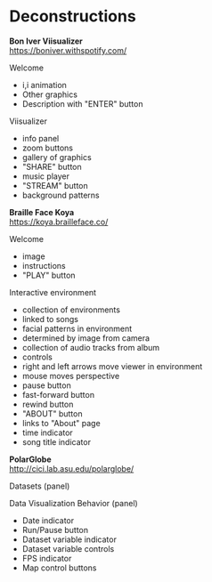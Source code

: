 # Deconstructions

**Bon Iver Viisualizer**  
https://boniver.withspotify.com/

Welcome
- i,i animation
- Other graphics
- Description with "ENTER" button 

Viisualizer
- info panel
- zoom buttons
- gallery of graphics
- "SHARE" button
- music player
- "STREAM" button
- background patterns  

**Braille Face Koya**  
https://koya.brailleface.co/

Welcome
- image
- instructions
- "PLAY" button  

Interactive environment
- collection of environments
- linked to songs
- facial patterns in environment
- determined by image from camera
- collection of audio tracks from album
- controls
- right and left arrows move viewer in environment
- mouse moves perspective
- pause button
- fast-forward button
- rewind button
- "ABOUT" button
- links to "About" page
- time indicator
- song title indicator  

**PolarGlobe**  
http://cici.lab.asu.edu/polarglobe/

Datasets (panel)  

Data Visualization Behavior (panel)
- Date indicator
- Run/Pause button
- Dataset variable indicator
- Dataset variable controls
- FPS indicator
- Map control buttons

